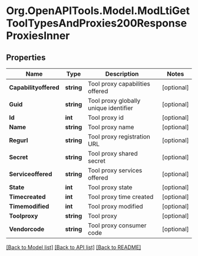 # Org.OpenAPITools.Model.ModLtiGetToolTypesAndProxies200ResponseProxiesInner

## Properties

Name | Type | Description | Notes
------------ | ------------- | ------------- | -------------
**Capabilityoffered** | **string** | Tool proxy capabilities offered | [optional] 
**Guid** | **string** | Tool proxy globally unique identifier | [optional] 
**Id** | **int** | Tool proxy id | [optional] 
**Name** | **string** | Tool proxy name | [optional] 
**Regurl** | **string** | Tool proxy registration URL | [optional] 
**Secret** | **string** | Tool proxy shared secret | [optional] 
**Serviceoffered** | **string** | Tool proxy services offered | [optional] 
**State** | **int** | Tool proxy state | [optional] 
**Timecreated** | **int** | Tool proxy time created | [optional] 
**Timemodified** | **int** | Tool proxy modified | [optional] 
**Toolproxy** | **string** | Tool proxy | [optional] 
**Vendorcode** | **string** | Tool proxy consumer code | [optional] 

[[Back to Model list]](../README.md#documentation-for-models) [[Back to API list]](../README.md#documentation-for-api-endpoints) [[Back to README]](../README.md)


